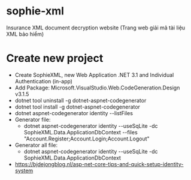 # sophie-xml
Insurance XML document decryption website (Trang web giải mã tài liệu XML bảo hiểm)
# Create new project
- Create SophieXML, new Web Application .NET 3.1 and Individual Authentication (in-app)
- Add Package: Microsoft.VisualStudio.Web.CodeGeneration.Design v3.1.5
- dotnet tool uninstall -g dotnet-aspnet-codegenerator
- dotnet tool install -g dotnet-aspnet-codegenerator
- dotnet aspnet-codegenerator identity --listFiles
- Generator file: 
    + dotnet aspnet-codegenerator identity --useSqLite -dc SophieXML.Data.ApplicationDbContext --files "Account.Register;Account.Login;Account.Logout"
- Generator all file:
    + dotnet aspnet-codegenerator identity --useSqLite -dc SophieXML.Data.ApplicationDbContext
- https://bjdejongblog.nl/asp-net-core-tips-and-quick-setup-identity-system
